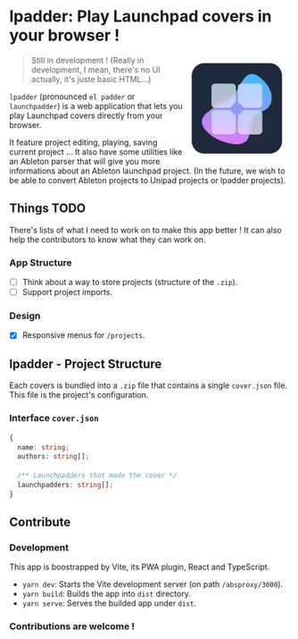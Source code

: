 # lpadder: Play Launchpad covers in your browser !

<img align="right" src="https://raw.githubusercontent.com/Vexcited/lpadder/main/public/icon-default.png" />

> Still in development ! (Really in development, I mean, there's no UI actually, it's juste basic HTML...)

`lpadder` (pronounced `el padder` or `launchpadder`) is a web application that
lets you play Launchpad covers directly from your browser.

It feature project editing, playing, saving current project ...
It also have some utilities like an Ableton parser
that will give you more informations about an Ableton
launchpad project. (In the future, we wish to be able to
convert Ableton projects to Unipad projects or lpadder projects).

## Things TODO

There's lists of what I need to work on to make this app better !
It can also help the contributors to know what they can work on.

### App Structure
- [ ] Think about a way to store projects (structure of the `.zip`).
- [ ] Support project imports.

### Design
- [x] Responsive menus for `/projects`. 

## lpadder - Project Structure

Each covers is bundled into a `.zip` file that contains a single `cover.json` file.
This file is the project's configuration.

### Interface `cover.json`

```typescript
{
  name: string;
  authors: string[];

  /** Launchpadders that made the cover */
  launchpadders: string[];
}
```

## Contribute

### Development

This app is boostrapped by Vite, its PWA plugin,
React and TypeScript.

- `yarn dev`: Starts the Vite development server (on path `/absproxy/3000`).
- `yarn build`: Builds the app into `dist` directory.
- `yarn serve`: Serves the builded app under `dist`.

### Contributions are welcome !

